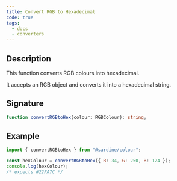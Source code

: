 ```yaml
---
title: Convert RGB to Hexadecimal
code: true
tags:
  - docs
  - converters
---
```


## Description

This function converts RGB colours into hexadecimal.

It accepts an RGB object and converts it into a hexadecimal string.

## Signature

```typescript
function convertRGBtoHex(colour: RGBColour): string;
```

## Example

```javascript
import { convertRGBtoHex } from "@sardine/colour";

const hexColour = convertRGBtoHex({ R: 34, G: 250, B: 124 });
console.log(hexColour);
/* expects #22FA7C */
```
